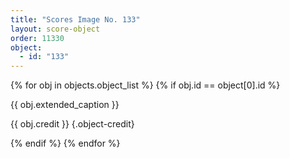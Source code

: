 ```yaml
---
title: "Scores Image No. 133"
layout: score-object
order: 11330
object:
  - id: "133"
---
```


{% for obj in objects.object_list %}
{% if obj.id == object[0].id %}

{{ obj.extended_caption }}

{{ obj.credit }} {.object-credit}

{% endif %}
{% endfor %}
